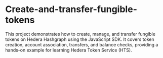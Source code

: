 # Create-and-transfer-fungible-tokens
This project demonstrates how to create, manage, and transfer fungible tokens on Hedera Hashgraph using the JavaScript SDK. It covers token creation, account association, transfers, and balance checks, providing a hands-on example for learning Hedera Token Service (HTS).
